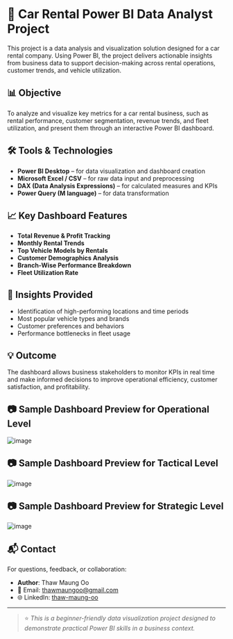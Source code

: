 # 🚗 Car Rental Power BI Data Analyst Project

This project is a data analysis and visualization solution designed for a car rental company. Using Power BI, the project delivers actionable insights from business data to support decision-making across rental operations, customer trends, and vehicle utilization.

## 📊 Objective

To analyze and visualize key metrics for a car rental business, such as rental performance, customer segmentation, revenue trends, and fleet utilization, and present them through an interactive Power BI dashboard.

## 🛠️ Tools & Technologies

- **Power BI Desktop** – for data visualization and dashboard creation
- **Microsoft Excel / CSV** – for raw data input and preprocessing
- **DAX (Data Analysis Expressions)** – for calculated measures and KPIs
- **Power Query (M language)** – for data transformation


## 📈 Key Dashboard Features

- **Total Revenue & Profit Tracking**
- **Monthly Rental Trends**
- **Top Vehicle Models by Rentals**
- **Customer Demographics Analysis**
- **Branch-Wise Performance Breakdown**
- **Fleet Utilization Rate**

## 📌 Insights Provided

- Identification of high-performing locations and time periods
- Most popular vehicle types and brands
- Customer preferences and behaviors
- Performance bottlenecks in fleet usage

## 💡 Outcome

The dashboard allows business stakeholders to monitor KPIs in real time and make informed decisions to improve operational efficiency, customer satisfaction, and profitability.

## 📷 Sample Dashboard Preview for Operational Level
![image](https://github.com/user-attachments/assets/3e82e879-25d0-41bb-862d-52b6d2594b68)

## 📷 Sample Dashboard Preview for Tactical Level
![image](https://github.com/user-attachments/assets/f5e73642-1ed8-43d1-9320-42b195df8d6f)

## 📷 Sample Dashboard Preview for Strategic Level
![image](https://github.com/user-attachments/assets/126de3eb-b82d-47d1-bf60-72cd189a0207)


## 📬 Contact

For questions, feedback, or collaboration:
- **Author**: Thaw Maung Oo
- 📧 Email: thawmaungoo@gmail.com
- 🌐 LinkedIn: [thaw-maung-oo](https://www.linkedin.com/in/thaw-maung-oo-3050542a3/)

---

> ⭐ *This is a beginner-friendly data visualization project designed to demonstrate practical Power BI skills in a business context.*



